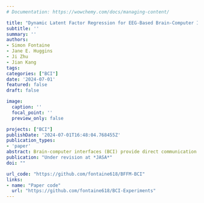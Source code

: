 ```yaml
---
# Documentation: https://wowchemy.com/docs/managing-content/

title: "Dynamic Latent Factor Regression for EEG-Based Brain-Computer Interfaces"
subtitle: ''
summary: ''
authors:
- Simon Fontaine
- Jane E. Huggins
- Ji Zhu
- Jian Kang
tags:
categories: ["BCI"]
date: '2024-07-01'
featured: false
draft: false

image:
  caption: ''
  focal_point: ''
  preview_only: false

projects: ["BCI"]
publishDate: '2024-07-01T16:48:04.768455Z'
publication_types:
- 'paper'
abstract: Brain-computer interfaces (BCI) provide direct communication from the brain to an external device by inferring the user's intent from the brain activity. Specifically, current BCI technology often rely on analysing event-related potentials (ERP), such as the P300 signal, as measurable electroencephalography (EEG) responses to stimuli presented to the user. However, crucial information is often overlooked by focusing solely on well-characterized ERPs. In particular, studying the whole EEG measurements following the onset of a stimulus throughout the scalp can improve the performance of BCIs as well as our understanding of the brain functions responsible for information processing and decision-making. We propose a novel Bayesian model based on dynamic latent factor models, which provide two crucial improvements over existing methods. First, we learn latent factors across EEG electrodes and time which allows dimensionality reduction, abstraction of the BCI design and decomposition of complex electrode-wise responses into interpretable sub-components.  Second, we allow spatial correlation across electrodes to vary both with time and stimulus type (target or nontarget), which captures changes in functional connectivity following the onset of a stimulus, along with variations associated with intent. The application of our model to real BCI sessions provide valuable insight by recovering and refining some of the known ERPs, discovering new signals and highlighting variations in functional connectivity that were mostly unexplored so far.
publication: "Under revision at *JASA*"
doi: ""

url_code: "https://github.com/fontaine618/BFFM-BCI"
links: 
- name: "Paper code"
  url: "https://github.com/fontaine618/BCI-Experiments"
---
```


